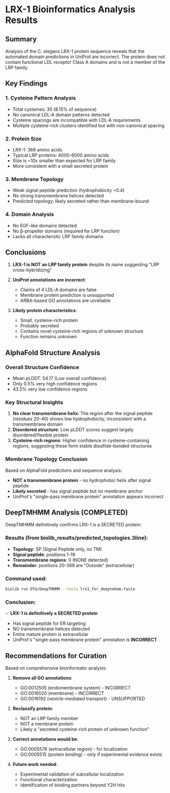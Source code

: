 # LRX-1 Bioinformatics Analysis Results

## Summary
Analysis of the C. elegans LRX-1 protein sequence reveals that the automated domain predictions in UniProt are incorrect. The protein does not contain functional LDL receptor Class A domains and is not a member of the LRP family.

## Key Findings

### 1. Cysteine Pattern Analysis
- Total cysteines: 30 (8.15% of sequence)
- No canonical LDL-A domain patterns detected
- Cysteine spacings are incompatible with LDL-A requirements
- Multiple cysteine-rich clusters identified but with non-canonical spacing

### 2. Protein Size
- LRX-1: 368 amino acids
- Typical LRP proteins: 4000-6000 amino acids
- Size is ~10x smaller than expected for LRP family
- More consistent with a small secreted protein

### 3. Membrane Topology
- Weak signal peptide prediction (hydrophobicity ~0.4)
- No strong transmembrane helices detected
- Predicted topology: likely secreted rather than membrane-bound

### 4. Domain Analysis
- No EGF-like domains detected
- No β-propeller domains (required for LRP function)
- Lacks all characteristic LRP family domains

## Conclusions

1. **LRX-1 is NOT an LRP family protein** despite its name suggesting "LRP cross-hybridizing"

2. **UniProt annotations are incorrect**:
   - Claims of 4 LDL-A domains are false
   - Membrane protein prediction is unsupported
   - ARBA-based GO annotations are unreliable

3. **Likely protein characteristics**:
   - Small, cysteine-rich protein
   - Probably secreted
   - Contains novel cysteine-rich regions of unknown structure
   - Function remains unknown

## AlphaFold Structure Analysis

### Overall Structure Confidence
- Mean pLDDT: 54.17 (Low overall confidence)
- Only 0.5% very high confidence regions
- 43.5% very low confidence regions

### Key Structural Insights
1. **No clear transmembrane helix**: The region after the signal peptide (residues 20-40) shows low hydrophobicity, inconsistent with a transmembrane domain
2. **Disordered structure**: Low pLDDT scores suggest largely disordered/flexible protein
3. **Cysteine-rich regions**: Higher confidence in cysteine-containing regions, suggesting these form stable disulfide-bonded structures

### Membrane Topology Conclusion
Based on AlphaFold predictions and sequence analysis:
- **NOT a transmembrane protein** - no hydrophobic helix after signal peptide
- **Likely secreted** - has signal peptide but no membrane anchor
- UniProt's "single-pass membrane protein" annotation appears incorrect

## DeepTMHMM Analysis (COMPLETED)

DeepTMHMM definitively confirms LRX-1 is a SECRETED protein:

### Results (from biolib_results/predicted_topologies.3line):
- **Topology**: SP (Signal Peptide only, no TM)
- **Signal peptide**: positions 1-19
- **Transmembrane regions**: 0 (NONE detected)
- **Remainder**: positions 20-369 are "Outside" (extracellular)

### Command used:
```bash
biolib run DTU/DeepTMHMM --fasta lrx1_for_deeptmhmm.fasta
```

### Conclusion:
✅ **LRX-1 is definitively a SECRETED protein**
- Has signal peptide for ER targeting
- NO transmembrane helices detected
- Entire mature protein is extracellular
- UniProt's "single-pass membrane protein" annotation is **INCORRECT**

## Recommendations for Curation

Based on comprehensive bioinformatic analysis:

1. **Remove all GO annotations**:
   - GO:0012505 (endomembrane system) - INCORRECT
   - GO:0016020 (membrane) - INCORRECT  
   - GO:0016192 (vesicle-mediated transport) - UNSUPPORTED

2. **Reclassify protein**:
   - NOT an LRP family member
   - NOT a membrane protein
   - Likely a "secreted cysteine-rich protein of unknown function"

3. **Correct annotations would be**:
   - GO:0005576 (extracellular region) - for localization
   - GO:0005515 (protein binding) - only if experimental evidence exists

4. **Future work needed**:
   - Experimental validation of subcellular localization
   - Functional characterization
   - Identification of binding partners beyond Y2H hits